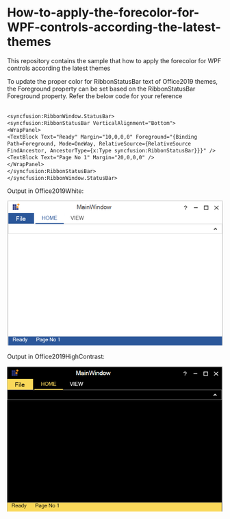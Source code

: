 # How-to-apply-the-forecolor-for-WPF-controls-according-the-latest-themes
This repository contains the sample that how to apply the forecolor for WPF controls according the latest themes

To update the proper color for RibbonStatusBar text of Office2019 themes, the  Foreground property can be set based on the RibbonStatusBar Foreground property. Refer the below code for your reference

``` XAML

<syncfusion:RibbonWindow.StatusBar>
<syncfusion:RibbonStatusBar VerticalAlignment="Bottom">
<WrapPanel>
<TextBlock Text="Ready" Margin="10,0,0,0" Foreground="{Binding Path=Foreground, Mode=OneWay, RelativeSource={RelativeSource FindAncestor, AncestorType={x:Type syncfusion:RibbonStatusBar}}}" />
<TextBlock Text="Page No 1" Margin="20,0,0,0" />
</WrapPanel>
</syncfusion:RibbonStatusBar>
</syncfusion:RibbonWindow.StatusBar>
```

Output in Office2019White:

![RibbonStatusBar_Office2019White](Output_Office2019White.PNG)

Output in Office2019HighContrast:

![RibbonStatusBar_Office2019HighContrast](Output_Office2019HighContrast.PNG)
